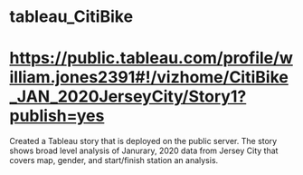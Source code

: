 # tableau_CitiBike

# https://public.tableau.com/profile/william.jones2391#!/vizhome/CitiBike_JAN_2020JerseyCity/Story1?publish=yes

Created a Tableau story that is deployed on the public server. The story shows broad level analysis of Janurary, 2020 data from Jersey City that covers map, gender, and start/finish station an analysis.

